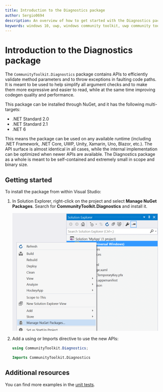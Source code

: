 ```yaml
---
title: Introduction to the Diagnostics package
author: Sergio0694
description: An overview of how to get started with the Diagnostics package and to the APIs it contains
keywords: windows 10, uwp, windows community toolkit, uwp community toolkit, uwp toolkit, .net community toolkit, csharp, get started, visual studio, diagnostics, exceptions, contract, net core, net standard
---
```


# Introduction to the Diagnostics package

The `CommunityToolkit.Diagnostics` package contains APIs to efficiently validate method parameters and to throw exceptions in faulting code paths. It is meant to be used to help simplify all argument checks and to make them more expressive and easier to read, while at the same time improving codegen quality and performance.

This package can be installed through NuGet, and it has the following multi-targets:

- .NET Standard 2.0
- .NET Standard 2.1
- .NET 6

This means the package can be used on any available runtime (including .NET Framework, .NET Core, UWP, Unity, Xamarin, Uno, Blazor, etc.). The API surface is almost identical in all cases, while the internal implementation can be optimized when newer APIs are available. The Diagnostics package as a whole is meant to be self-contained and extremely small in scope and binary size.

## Getting started

To install the package from within Visual Studio:

1. In Solution Explorer, right-click on the project and select **Manage NuGet Packages**. Search for **CommunityToolkit.Diagnostics** and install it.

    ![NuGet Packages](../images/get-started/manage-nuget-packages.png "Manage NuGet Packages Image")

2. Add a using or Imports directive to use the new APIs:

    ```c#
    using CommunityToolkit.Diagnostics;
    ```

    ```vb
    Imports CommunityToolkit.Diagnostics
    ```

## Additional resources

You can find more examples in the [unit tests](https://github.com/CommunityToolkit/dotnet/tree/main/tests/CommunityToolkit.Diagnostics.UnitTests).